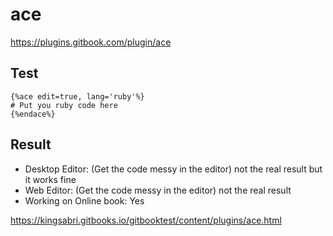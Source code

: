 # ace
https://plugins.gitbook.com/plugin/ace


## Test

```
{%ace edit=true, lang='ruby'%}
# Put you ruby code here
{%endace%}
```


## Result
- Desktop Editor: (Get the code messy in the editor) not the real result but it works fine
- Web Editor:  (Get the code messy in the editor)  not the real result 
- Working on Online book: Yes 

https://kingsabri.gitbooks.io/gitbooktest/content/plugins/ace.html